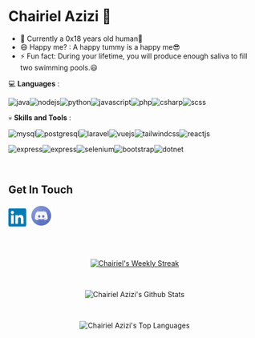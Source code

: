 # Chairiel Azizi 👋

<!-- - 🔭 I’m currently a final year student in Software Engineering Degree at University of Malaya,Malaysia. -->
- 🌱 Currently a 0x18 years old human🔭
- 😄 Happy me? : A happy tummy is a happy me😎
- ⚡ Fun fact: During your lifetime, you will produce enough saliva to fill two swimming pools.😃
<!--- 🌱 Currently learning frontend web development, database management, quality assurance and software testing. -->
<!-- - 👯 I’m looking to collaborate on any project, games development and mobile app as it can increase my knowledge in this field. -->

💻 **Languages** : 

<img align="left" alt="java" src="https://img.shields.io/badge/Java-%23ED8B00.svg?style=for-the-badge&logo=openjdk&logoColor=white" />&nbsp;
<img align="left" alt="nodejs" src="https://img.shields.io/badge/Node.js-43853D?style=for-the-badge&logo=node.js&logoColor=white" />
<img align="left" alt="python" src="https://img.shields.io/badge/Python-14354C?style=for-the-badge&logo=python&logoColor=white" />
<img align="left" alt="javascript" src="https://img.shields.io/badge/JavaScript-F7DF1E?style=for-the-badge&logo=javascript&logoColor=black" />
<img align="left" alt="php" src="https://img.shields.io/badge/PHP-777BB4?style=for-the-badge&logo=php&logoColor=white" />
<img align="left" alt="csharp" src="https://custom-icon-badges.demolab.com/badge/C%23-%23239120.svg?style=for-the-badge&logo=cshrp&logoColor=white" />&nbsp;
<img align="left" alt="scss" src="https://img.shields.io/badge/Sass-C69?style=for-the-badge&logo=sass&logoColor=fff" />&nbsp;

💀 **Skills and Tools** : 

<img align="left" alt="mysql" src="https://img.shields.io/badge/MySQL-00000F?style=for-the-badge&logo=mysql&logoColor=white" />&nbsp;
<img align="left" alt="postgresql" src="https://img.shields.io/badge/PostgreSQL-316192?style=for-the-badge&logo=postgresql&logoColor=white" />&nbsp;
<img align="left" alt="laravel" src="https://img.shields.io/badge/Laravel-%23FF2D20.svg?style=for-the-badge&logo=laravel&logoColor=white" />&nbsp;
<img align="left" alt="vuejs" src="https://img.shields.io/badge/Vue.js-4FC08D?style=for-the-badge&logo=vuedotjs&logoColor=fff" />&nbsp;
<img align="left" alt="tailwindcss" src="https://img.shields.io/badge/Tailwind%20CSS-%2338B2AC.svg?style=for-the-badge&logo=tailwind-css&logoColor=white" />&nbsp;
<img align="left" alt="reactjs" src="https://img.shields.io/badge/React-20232a?style=for-the-badge&logo=react&logoColor=%2361DAFB" />&nbsp;

<img align="left" alt="express" src="https://img.shields.io/badge/Express.js-404D59?style=for-the-badge&logo=express&logoColor=%2361DAFB" />&nbsp;
<img align="left" alt="express" src="https://img.shields.io/badge/MongoDB-%234ea94b.svg?style=for-the-badge&logo=mongodb&logoColor=white" />&nbsp;
<img align="left" alt="selenium" src="https://img.shields.io/badge/Selenium-43B02A?style=for-the-badge&logo=selenium&logoColor=fff" />&nbsp;
<img align="left" alt="bootstrap" src="https://img.shields.io/badge/Bootstrap-563D7C?style=for-the-badge&logo=bootstrap&logoColor=white" />&nbsp;
<img align="left" alt="dotnet" src="https://img.shields.io/badge/.NET-5C2D91?style=for-the-badge&logo=.net&logoColor=white" />&nbsp;



<br/>

<!-- > "The way to get started is to quit talking and begin doing." -Walt Disney
<img align="left" alt="azure" src="https://custom-icon-badges.demolab.com/badge/Microsoft%20Azure-0089D6?style=for-the-badge&logo=msazure&logoColor=white" />&nbsp;
<img align="left" alt="dotnet" src="https://img.shields.io/badge/Spring%20Boot-6DB33F?style=for-the-badge&logo=springboot&logoColor=fff" />&nbsp;
<img align="left" alt="dotnet" src="https://img.shields.io/badge/Django-%23092E20.svg?style=for-the-badge&logo=django&logoColor=white" />&nbsp;
<br/> --->

<!-- ## My Values
👀 Beginner's minset and curiousity <br/>
💕 Safety and trust <br/>
🤙 Shared understanding and consensus <br/> -->

<!-- 
## Personal Projects

Here are some of my personal projects:

#### 1. Legal Accounting System for SMEs
A final year project title Legal Accounting System for SMEs built using Vue. Hosted on vercel. <br/>
Github link: [View on GitHub](https://github.com/chairielazizi/legal-ace-sme) <br/>
Website link: https://legal-ace-sme.vercel.app/

#### 2. Simple Portfolio Website
A simple portfolio website built using ReactJS.<br/>
Github link: [View on GitHub](https://github.com/chairielazizi/chairielazizi.github.io) <br/>
Website link: https://aku.airiel.space/

#### 3. Nextjs IMDB
An IMDB like website built using Next.js, Tailwind CSS, MongoDB and Clerk for authentication.<br/>
Github link: [View on GitHub](https://github.com/chairielazizi/nextjs_imdb) <br/>
Website link: https://nextjs-imdb-rosy.vercel.app/

#### 3. MERN URL Shortener
A URL shortener web app built using MERN stack (MongoDB, Express.js, React JS, Node.js) and Typescript, hosted on Render.<br/>
Github link: [View on GitHub](https://github.com/chairielazizi/mern_url_shortener) <br/>
Website link: https://mern-url-shortener-48rm.onrender.com/

#### 4. Mockup Ticketing System
A mockup ticketing system web app built using Next JS, MongoDB, Tailwind CSS and Typescript hosted on Render.<br/>
Github link: [View on GitHub](https://github.com/chairielazizi/nextjs_ticketing_system) <br/>
Website link: https://nextjs-ticketing-system.onrender.com/

#### 5. Simple Notebook Web App
A simple notebook web app built using MERN stack (MongoDB, Express.js, React JS, Node.js and Typescript), hosted on Render.<br/>
Github link: [View on GitHub](https://github.com/chairielazizi/Simple-Notebook) <br/>
Website link: https://simple-notebook-backend.onrender.com/

#### 5. Invoice App
Built using C# ASP.NET Core MVC with TailwindCSS, hosted on MonsterASP.Net.<br/>
Github link: [View on GitHub](https://github.com/chairielazizi/aspdotnetcore_InvoiceApp) <br/>
Website link: https://invoice-app.runasp.net/

#### 6. Expense Tracker
Expense Tracker using ASP.NET Core MVC stack, hosted on Microsoft Azure.<br/>
Github link: [View on GitHub](https://github.com/chairielazizi/ExpenseTracker) <br/>
Website link: https://airielexpensetracker.azurewebsites.net/

#### 7. Note List App
A simple note lists app build with ASP.NET Core (MVC), hosted on Microsoft Azure.<br/>
Github link: [View on GitHub](https://github.com/chairielazizi/NoteListApp) <br/>
Website link: https://airielnotelist.azurewebsites.net/ 

-->



## Get In Touch
<!--E-mail: azizihr2000@gmail.com <br/> -->

[<img align="" alt="LinkedIn" width="40px" src="https://github.com/chairielazizi/chairielazizi/blob/master/images/linkedin.png" />](https://www.linkedin.com/in/chairielazizi)
[<img align="" alt="Discord" width="43px" src="https://github.com/chairielazizi/chairielazizi/blob/master/images/discord.png" />](https://discordapp.com/users/464470476391972874)
<!--[<img align="" alt="Youtube" width="43px" src="https://github.com/chairielazizi/chairielazizi/blob/master/images/youtube.png" />](https://www.youtube.com/channel/UC80mb1uo-CeTnDv9rBjaEKQ) --->
<!--[<img align="" alt="Gmail" width="43px" src="https://github.com/chairielazizi/chairielazizi/blob/master/images/gmail1.png" />](azizihr2000@gmail.com) --->
<!-- [<img align="" alt="Twitter" width="43px" src="https://github.com/chairielazizi/chairielazizi/blob/master/images/twitter.png" />](https://www.twitter.com/milisfuaim) --->
<!--[<img align="" alt="Facebook" width="40px" src="https://github.com/chairielazizi/chairielazizi/blob/master/images/facebook.png" />](https://facebook.com/chairielazizi)
[<img align="" alt="Instagram" width="49px" src="https://github.com/chairielazizi/chairielazizi/blob/master/images/ig.png" />](https://www.instagram.com/chairielazizi) --->
<!--https://accounts.google.com/ServiceLogin?service=mail&passive=true&Email=azizihr2000@gmail.com&continue=https://mail.google.com/mail/u/azizihr2000@gmail.com/?view=cm%26fs=1%26to=someone@example.com%26su=SUBJECT%26body=BODY%26bcc=someone.else@example.com--->

<br/>
<br/>

<p align="center">
    <a href="https://git.io/streak-stats">
        <img src="https://github-readme-streak-stats-theta-lemon.vercel.app?user=chairielazizi&theme=vue-dark&hide_border=true&mode=weekly" alt="Chairiel's Weekly Streak" />
    </a>
</p>

<br/>

<!--
<p align="center">
    <a href="https://github.com/nadvolod/github-readme-streak-stats">
        <img title="🔥 Get streak stats for your profile at git.io/streak-stats" alt="Chairiel's streak" src="https://github-readme-streak-stats.herokuapp.com/?user=chairielazizi&theme=vue-dark&hide_border=true"/>
    </a>
</p>

<br/>

<p align="center">
    <a href="https://git.io/streak-stats">
        <img src="https://streak-stats.demolab.com?user=chairielazizi&theme=vue-dark&hide_border=true&mode=weekly" alt="Chairiel's weekly Streak" />
    </a>
</p>

<br/>
--->

<p align="center">
<img alt="Chairiel Azizi's Github Stats" src="https://github-readme-stats.vercel.app/api?username=chairielazizi&show_icons=true&hide_border=true,prs?count_private=true&theme=radical" />
</p>

<br/>


<!--<p align="center">
<img align="" alt="Chairiel Azizi's Top Languages" src="https://github-readme-stats.vercel.app/api/top-langs/?username=chairielazizi&theme=radical&hide=Swift,Kotlin,Objective-C,ShaderLab,Tex,jupyter%20notebook,Python&layout=compact&langs_count=10&hide_border=true" />
</p> --->

<p align="center">
<img align="" alt="Chairiel Azizi's Top Languages" src="https://github-readme-stats.vercel.app/api/top-langs/?username=chairielazizi&theme=radical&hide=Swift,Kotlin,ShaderLab,Tex,jupyter%20notebook,Python&layout=compact&langs_count=20&hide_border=true" />
</p>

<br/>

<!--<a href="https://github.com/nadvolod/github-readme-activity-graph">
  <img alt="Chairiel's Activity Graph" src="https://activity-graph.herokuapp.com/graph?username=chairielazizi&bg_color=0D1117&theme=gotham&hide_border=true" />
</a>-->



<!-- <img src="https://media.giphy.com/media/f3iwJFOVOwuy7K6FFw/giphy.gif" width=300px height=180px margin-left="20px"/> 
<img src="https://media.giphy.com/media/L1R1tvI9svkIWwpVYr/giphy.gif" width=300px height=180px margin-left="20px" align="right"/>
<br/>
<img align="center" src="https://storage.googleapis.com/gweb-uniblog-publish-prod/original_images/Dino_non-birthday_version.gif" width=1000px height=200px/>

<!-- <img align="center" src="https://github.com/chairielazizi/chairielazizi/blob/master/photo_2019-09-07_21-28-45.jpg" alt="Just a pic" width=1000px height=700px/> --->
